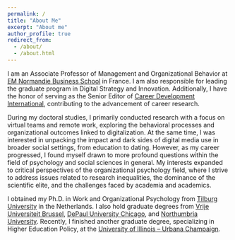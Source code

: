 ```yaml
---
permalink: /
title: "About Me"
excerpt: "About me"
author_profile: true
redirect_from: 
  - /about/
  - /about.html
---
```


I am an Associate Professor of Management and Organizational Behavior at [EM Normandie Business School](https://en.em-normandie.com/) in France. I am also responsible for leading the graduate program in Digital Strategy and Innovation. Additionally, I have the honor of serving as the Senior Editor of [Career Development International](https://www.emeraldgrouppublishing.com/journal/cdi), contributing to the advancement of career research.

During my doctoral studies, I primarily conducted research with a focus on virtual teams and remote work, exploring the behavioral processes and organizational outcomes linked to digitalization. At the same time, I was interested in unpacking the impact and dark sides of digital media use in broader social settings, from education to dating. However, as my career progressed, I found myself drawn to more profound questions within the field of psychology and social sciences in general. My interests expanded to critical perspectives of the organizational psychology field, where I strive to address issues related to research inequalities, the dominance of the scientific elite, and the challenges faced by academia and academics.

I obtained my Ph.D. in Work and Organizational Psychology from [Tilburg University]( https://tilburguniversity.edu) in the Netherlands. I also hold graduate degrees from [Vrije Universiteit Brussel]( https://vub.ac.be), [DePaul University Chicago](https://kellstadt.depaul.edu), and [Northumbria University]( https://northumbria.ac.uk). Recently, I finished another graduate degree, specializing in Higher Education Policy, at the [University of Illinois – Urbana Champaign](https://illinois.edu/).  
